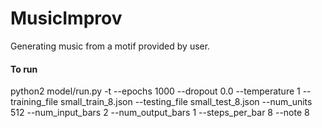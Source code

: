 # MusicImprov
Generating music from a motif provided by user.


#### To run
python2 model/run.py -t --epochs 1000 --dropout 0.0 --temperature 1 --training_file small_train_8.json --testing_file small_test_8.json --num_units 512 --num_input_bars 2 --num_output_bars 1 --steps_per_bar 8 --note 8
